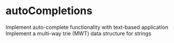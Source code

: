 # autoCompletions
Implement auto-complete functionality with text-based application
Implement a multi-way trie (MWT) data structure for strings
